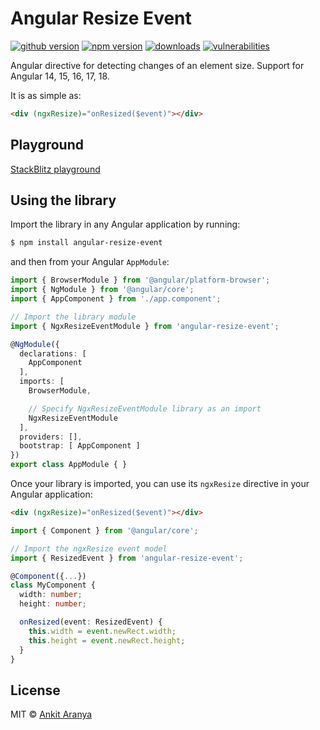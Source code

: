 # Angular Resize Event

[![github version](https://img.shields.io/github/package-json/v/vdolek/angular-resize-event/master?label=github)](https://github.com/vdolek/angular-resize-event)
[![npm version](https://img.shields.io/npm/v/angular-resize-event)](https://www.npmjs.com/package/angular-resize-event)
[![downloads](https://img.shields.io/npm/dt/angular-resize-event)](https://www.npmjs.com/package/angular-resize-event)
[![vulnerabilities](https://img.shields.io/snyk/vulnerabilities/github/vdolek/angular-resize-event)](https://snyk.io/test/github/vdolek/angular-resize-event)

Angular directive for detecting changes of an element size. Support for Angular 14, 15, 16, 17, 18.

It is as simple as:

```html
<div (ngxResize)="onResized($event)"></div>
```

## Playground

[StackBlitz playground](https://stackblitz.com/edit/angular-resize-event-playground?file=src/app/app.component.html)

## Using the library

Import the library in any Angular application by running:

```bash
$ npm install angular-resize-event
```

and then from your Angular `AppModule`:

```typescript
import { BrowserModule } from '@angular/platform-browser';
import { NgModule } from '@angular/core';
import { AppComponent } from './app.component';

// Import the library module
import { NgxResizeEventModule } from 'angular-resize-event';

@NgModule({
  declarations: [
    AppComponent
  ],
  imports: [
    BrowserModule,

    // Specify NgxResizeEventModule library as an import
    NgxResizeEventModule
  ],
  providers: [],
  bootstrap: [ AppComponent ]
})
export class AppModule { }
```

Once your library is imported, you can use its `ngxResize` directive in your Angular application:

```html
<div (ngxResize)="onResized($event)"></div>
```

```typescript
import { Component } from '@angular/core';

// Import the ngxResize event model
import { ResizedEvent } from 'angular-resize-event';

@Component({...})
class MyComponent {
  width: number;
  height: number;

  onResized(event: ResizedEvent) {
    this.width = event.newRect.width;
    this.height = event.newRect.height;
  }
}
```

## License

MIT © [Ankit Aranya](mailto:ankitaranya8@gmail.com)